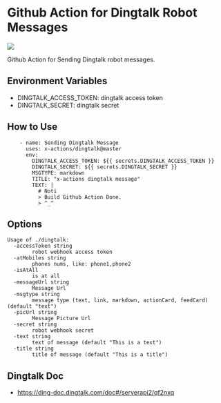 # Github Action for Dingtalk Robot Messages

![](https://github.com/x-actions/dingtalk/workflows/dingtalk/badge.svg)

Github Action for Sending Dingtalk robot messages.

## Environment Variables

- DINGTALK_ACCESS_TOKEN: dingtalk access token
- DINGTALK_SECRET: dingtalk secret

## How to Use

```
    - name: Sending Dingtalk Message
      uses: x-actions/dingtalk@master
      env:
        DINGTALK_ACCESS_TOKEN: ${{ secrets.DINGTALK_ACCESS_TOKEN }}
        DINGTALK_SECRET: ${{ secrets.DINGTALK_SECRET }}
        MSGTYPE: markdown
        TITLE: "x-actions dingtalk message"
        TEXT: |
          # Noti
          > Build Github Action Done.
          > ^_^
```

## Options

```
Usage of ./dingtalk:
  -accessToken string
    	robot webhook access token
  -atMobiles string
    	phones nums, like: phone1,phone2
  -isAtAll
    	is at all
  -messageUrl string
    	Message Url
  -msgtype string
    	message type (text, link, markdown, actionCard, feedCard) (default "text")
  -picUrl string
    	Message Picture Url
  -secret string
    	robot webhook secret
  -text string
    	text of message (default "This is a text")
  -title string
    	title of message (default "This is a title")
```

## Dingtalk Doc

- https://ding-doc.dingtalk.com/doc#/serverapi2/qf2nxq
